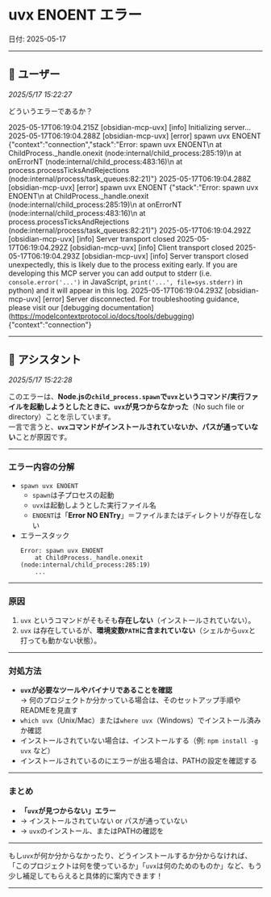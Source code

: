 # uvx ENOENT エラー

日付: 2025-05-17

---

## 👤 ユーザー
*2025/5/17 15:22:27*

どういうエラーであるか？

2025-05-17T06:19:04.215Z \[obsidian-mcp-uvx\] \[info\] Initializing server...
2025-05-17T06:19:04.288Z \[obsidian-mcp-uvx\] \[error\] spawn uvx ENOENT {"context":"connection","stack":"Error: spawn uvx ENOENT\\n    at ChildProcess.\_handle.onexit (node:internal/child\_process:285:19)\\n    at onErrorNT (node:internal/child\_process:483:16)\\n    at process.processTicksAndRejections (node:internal/process/task\_queues:82:21)"}
2025-05-17T06:19:04.288Z \[obsidian-mcp-uvx\] \[error\] spawn uvx ENOENT {"stack":"Error: spawn uvx ENOENT\\n    at ChildProcess.\_handle.onexit (node:internal/child\_process:285:19)\\n    at onErrorNT (node:internal/child\_process:483:16)\\n    at process.processTicksAndRejections (node:internal/process/task\_queues:82:21)"}
2025-05-17T06:19:04.292Z \[obsidian-mcp-uvx\] \[info\] Server transport closed
2025-05-17T06:19:04.292Z \[obsidian-mcp-uvx\] \[info\] Client transport closed
2025-05-17T06:19:04.293Z \[obsidian-mcp-uvx\] \[info\] Server transport closed unexpectedly, this is likely due to the process exiting early. If you are developing this MCP server you can add output to stderr (i.e. `console.error('...')` in JavaScript, `print('...', file=sys.stderr)` in python) and it will appear in this log.
2025-05-17T06:19:04.293Z \[obsidian-mcp-uvx\] \[error\] Server disconnected. For troubleshooting guidance, please visit our \[debugging documentation\](https://modelcontextprotocol.io/docs/tools/debugging) {"context":"connection"}

---

## 🤖 アシスタント
*2025/5/17 15:22:28*

このエラーは、**Node.jsの`child_process.spawn`で`uvx`というコマンド/実行ファイルを起動しようとしたときに、`uvx`が見つからなかった**（No such file or directory）ことを示しています。  
一言で言うと、**`uvx`コマンドがインストールされていないか、パスが通っていない**ことが原因です。

---

### エラー内容の分解

- `spawn uvx ENOENT`  
  - `spawn`は子プロセスの起動  
  - `uvx`は起動しようとした実行ファイル名  
  - `ENOENT`は「**Error NO ENTry**」＝ファイルまたはディレクトリが存在しない  
- エラースタック  
  ```
  Error: spawn uvx ENOENT
      at ChildProcess._handle.onexit (node:internal/child_process:285:19)
      ...
  ```

---

### 原因

1. `uvx` というコマンドがそもそも**存在しない**（インストールされていない）。
2. `uvx` は存在しているが、**環境変数`PATH`に含まれていない**（シェルから`uvx`と打っても動かない状態）。

---

### 対処方法

- **`uvx`が必要なツールやバイナリであることを確認**  
  → 何のプロジェクトか分かっている場合は、そのセットアップ手順やREADMEを見直す
- `which uvx`（Unix/Mac）または`where uvx`（Windows）でインストール済みか確認
- インストールされていない場合は、インストールする（例: `npm install -g uvx` など）
- インストールされているのにエラーが出る場合は、PATHの設定を確認する

---

### まとめ

- **「`uvx`が見つからない」エラー**
- → インストールされていない or パスが通っていない
- → `uvx`のインストール、またはPATHの確認を

---

もし`uvx`が何か分からなかったり、どうインストールするか分からなければ、  
「このプロジェクトは何を使っているか」「`uvx`は何のためのものか」など、もう少し補足してもらえると具体的に案内できます！

---
